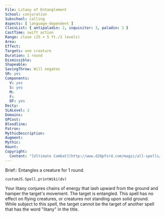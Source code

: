 ```yaml
---
File: Litany of Entanglement
School: conjuration
Subschool: calling
Aspects: [ language-dependent ]
ClassList: { antipaladin: 2, inquisitor: 3, paladin: 2 }
CastTime: swift action
Range: close (25 + 5 ft./2 levels)
Area: 
Effect: 
Targets: one creature
Duration: 1 round
Dismissible: 
Shapeable: 
SavingThrow: Will negates
SR: yes
Components:
  V: yes
  S: yes
  M: 
  F: 
  DF: yes
Deity: 
SLALevel: 2
Domains: 
GPCost: 
Bloodline: 
Patron: 
MythicDescription: 
Augment: 
Mythic: 
Haunt: 
Copyright:
  Content: "[Ultimate Combat](http://www.d20pfsrd.com/magic/all-spells/l/litany-of-entanglement)"
---
```

Brief:: Entangles a creature for 1 round.

```dataviewjs
customJS.Spell.printWiki(dv)
```

Your litany conjures chains of energy that lash upward from the ground and hamper the target's movement. The target is entangled. This spell has no effect on flying creatures, or creatures not standing upon solid ground.  While subject to this spell, the target cannot be the target of another spell that has the word "litany" in the title.
